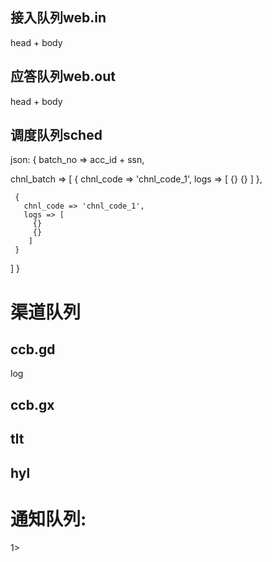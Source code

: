##

## 接入队列web.in
head + body

## 应答队列web.out
head + body

## 调度队列sched
json:
{
  batch_no => acc_id + ssn,

  chnl_batch => [
     {
       chnl_code => 'chnl_code_1',
       logs => [
         {}
         {}
       ]
     },

     {
       chnl_code => 'chnl_code_1',
       logs => [
         {}
         {}
        ]
     }
   ]
}

# 渠道队列

## ccb.gd
log

## ccb.gx

## tlt

## hyl


# 通知队列:
1>
